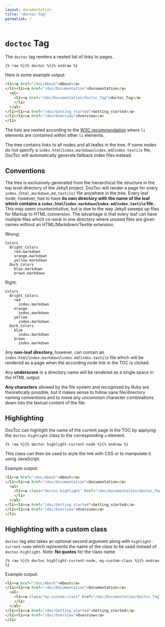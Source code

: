 ```yaml
---
layout: documentation
title: "doctoc Tag"
permalink: /
---
```


# `doctoc` Tag

The `doctoc` tag renders a nested list of links to pages.

```
{% raw %}{% doctoc %}{% endraw %}
```

Here is some example output:

```html
<li><a href="/doc/About">About</a>
</li><li><a href="/doc/Documentation">Documentation</a>
  <ul>
    <li><a href="/doc/Documentation/doctoc_Tag">doctoc_Tag</a>
    </li>
  </ul>
</li><li><a href="/doc/Getting_started">Getting_started</a>
</li><li><a href="/doc/Overview">Overview</a>
</li>
```

The lists are nested according to the [W3C recommendation](http://www.w3schools.com/tags/tryit.asp?filename=tryhtml_lists2) where `li` elements are contained within other `li` elements.

The tree contains links to all nodes and all leafes in the tree. If some nodes do not specify a `index.html`/`index.markdown`/`index.md`/`index.textile` file, DocToc will automatically generate fallback index files instead.

## Conventions

The tree is exclusively generated from the hierarchical file structure in the top level directory of the Jekyll project. DocToc will render a page for every `index.{html,markdown,md,textile}` file anywhere in the tree. Every leaf node, however, has to have **its own directory with the name of the leaf which contains a `index.html`/`index.markdown`/`index.md`/`index.textile` file.**. This may seem counterintuitive, but is due to the way Jekyll sweeps up files for Markup to HTML conversion. The advantage is that every leaf can have multiple files which co-exist in one directory where unused files are given names without an HTML/Markdown/Textile extension.

Wrong:

```
Colors
  Bright_Colors
    red.markdown
    orange.markdown
    yellow.markdown
  Dark_Colors
    blue.markdown
    brown.markdown
```

Right:

```
Colors
  Bright_Colors
    red
      index.markdown
    orange
      index.markdown
    yellow
      index.markdown
  Dark_Colors
    blue
      index.markdown
    brown
      index.markdown
```

Any **non-leaf directory**, however, can contain an `index.html`/`index.markdown`/`index.md`/`index.textile` file which will be rendered as a page when the according node link in the TOC is clicked.

Any **underscore** in a directory name will be rendered as a single space in the HTML output.

**Any characters** allowed by the file system and recognized by Ruby are theoretically possible, but it makes sense to follow sane file/directory naming conventions and to move any uncommon character combinations down into the textual content of the file.

## Highlighting

DocToc can highlight the name of the current page in the TOC by applying the `doctoc-highlight` class to the corresponding `a` element.

```
{% raw %}{% doctoc highlight-current-node %}{% endraw %}
```

This class can then be used to style the link with CSS or to manipulate it using JavaScript.

Example output:

```html
<li><a href="/doc/About">About</a>
</li><li><a href="/doc/Documentation">Documentation</a>
  <ul>
    <li><a class="doctoc-highlight" href="/doc/Documentation/doctoc_Tag">doctoc_Tag</a>
    </li>
  </ul>
</li><li><a href="/doc/Getting_started">Getting_started</a>
</li><li><a href="/doc/Overview">Overview</a>
</li>
```
  

## Highlighting with a custom class

`doctoc` tag also takes an optional second argument along with `highlight-current-node` which represents the name of the class to be used instead of `doctoc-highlight`. Note: **No quotes** for the class name.

```
{% raw %}{% doctoc highlight-current-node, my-custom-class %}{% endraw %}
```

Example output:

```html
<li><a href="/doc/About">About</a>
</li><li><a href="/doc/Documentation">Documentation</a>
  <ul>
    <li><a class="my-custom-class" href="/doc/Documentation/doctoc_Tag">doctoc_Tag</a>
    </li>
  </ul>
</li><li><a href="/doc/Getting_started">Getting_started</a>
</li><li><a href="/doc/Overview">Overview</a>
</li>
```
